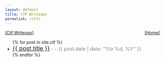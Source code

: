 ```yaml
---
layout: default
title: CTF Writeups
permalink: /ctf/
---
```


<div style="display: flex; justify-content: space-between; align-items: center;">
  <a href="/ctf/" class="terminal-btn-title">[Ctf Writeups]</a>
  <a href="/" class="terminal-btn">[Home]</a>
</div><div class="terminal-divider"></div>



<ul>
  {% for post in site.ctf %}
    <li>
      <a style="font-size: 1.2rem;" class="terminal-btn" href="{{ post.url }}">{{ post.title }}</a> 
      <span style="color: #888; font-size: 1rem;">  - - {{ post.date | date: "%b %d, %Y" }}</span>
    </li>
  {% endfor %}
</ul>


<div class="terminal-divider"></div>

